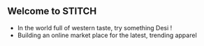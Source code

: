 ## Welcome to STITCH

- In the world full of western taste, try something Desi ! 
- Building an online market place for the latest, trending apparel
